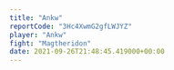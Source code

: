 ```yaml
---
title: "Ankw"
reportCode: "3Hc4XwmG2gfLWJYZ"
player: "Ankw"
fight: "Magtheridon"
date: 2021-09-26T21:48:45.419000+00:00
---
```

